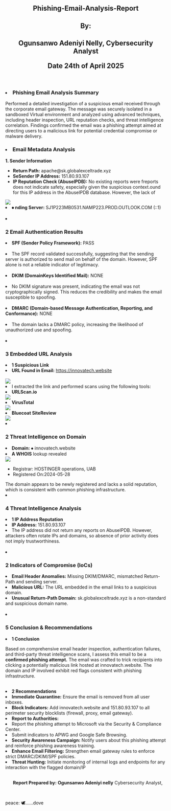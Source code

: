  <h2><p align ="center"> Phishing-Email-Analysis-Report</p></h2>
 <h2><p align ="center"> By:</p</h2>
<h2><p align ="center"> Ogunsanwo Adeniyi Nelly, Cybersecurity Analyst</p</h2
                                                                           <h2><p align ="center"> Date 24th of April 2025</p></h2>



<br>
<h3> <li>Phishing Email Analysis Summary</li></h3>
Performed a detailed investigation of a suspicious email received through the corporate email gateway. The message was securely isolated in a sandboxed Virtual environment and analyzed using advanced techniques, including header inspection, URL reputation checks, and threat intelligence correlation. Findings confirmed the email was a phishing attempt aimed at directing users to a malicious link for potential credential compromise or malware delivery.
 








<h3><li> Email Metadata Analysis</li></h3>


<b>1. Sender Information</b>

 <ul>
  <li> <strong>Return Path:</strong> apache@sk.globalexceltrade.xyz </li>
  
   <li> <strong> SeSender IP Address:</strong> 151.80.93.107 </li>
   <li> <strong>IP Reputation Check (AbuseIPDB):</strong>  No existing reports were freports does not indicate safety, especially given the suspicious context.ound for this IP address in the AbuseIPDB database. However, the lack of </li> 
</ul>






<img src = "Folder/sample 3501.jpg">

<li> <b>⦁	nding Server:</b> SJ1P223MB0531.NAMP223.PROD.OUTLOOK.COM (::1)
</li>


<br>

<li> <h3>2 Email Authentication Results</h3> </li>

<li> <b>	SPF (Sender Policy Framework):</b> PASS </li>
<br>
<li>  	The SPF record validated successfully, suggesting that the sending server is authorized to send mail on behalf of the domain. However, SPF alone is not a reliable indicator of legitimacy.  </li>

<br>
<li> <b>	DKIM (DomainKeys Identified Mail):</b> NONE   </li>
</br>

<li> 	No DKIM signature was present, indicating the email was not cryptographically signed. This reduces the credibility and makes the email susceptible to spoofing.  </li>
<br>
<li> <b>DMARC (Domain-based Message Authentication, Reporting, and Conformance):</b> NONE  </li>
<br>
<li> 	The domain lacks a DMARC policy, increasing the likelihood of unauthorized use and spoofing. </li>

<br>


<li>  <h3>3 Embedded URL Analysis</h3> </li>

<li>  <b>1 Suspicious Link</b>  </li>

<li> 	<strong>URL Found in Email:</strong> <a href="https://innovatech.website">https://innovatech.website</a>
</li>



<br>

<img src ="Folder/email headerbank.jpg">






<li> 	I extracted the link and performed scans using the following tools: </li>

<li> <b>URLScan.io</b> </li>



<img src ="Folder/url scan.jpg">






<li> <b>VirusTotal</b> </li>

<img src ="Folder/virustotal.jpg">


<li> <b>Bluecoat SiteReview</b> </li>


<img src ="Folder/siteview.jpg">


<li> <h3>2 Threat Intelligence on Domain</h3> </li>

<li> <b> Domain:</b> ⦁	 innovatech.website </li>

<li><b>A WHOIS</b> lookup revealed </li> 

<img src ="Folder/whois.jpg">

<ul>
<li>Registrar: HOSTINGER operations, UAB </li>
<li>Registered On:2024-05-28 </li>
 </ul>
The domain appears to be newly registered and lacks a solid reputation, which is consistent with common phishing infrastructure.

<br>


<li> <h3>4 Threat Intelligence Analysis</h3> </li>
<li> <b>1 IP Address Reputation</b> </li>
<li>	<strong>IP Address:</strong> 151.80.93.107 </li>
<li> The IP address did not return any reports on AbuseIPDB. However, attackers often rotate IPs and domains, so absence of prior activity does not imply trustworthiness.</li>

<br>
<li> <h3>2 Indicators of Compromise (IoCs)</h3> </li>
<li> <b>Email Header Anomalies:</b> Missing DKIM/DMARC, mismatched Return-Path and sending server. </li>
<li> <b>Malicious URL:</b> The URL embedded in the email links to a suspicious domain. </li>
<li> <b>Unusual Return-Path Domain:</b> sk.globalexceltrade.xyz is a non-standard and suspicious domain name. </li>


<br>

<li> <h3>5 Conclusion & Recommendations</h3> </li>
<li> <b>1 Conclusion</b> </li>

Based on comprehensive email header inspection, authentication failures, and third-party threat intelligence scans, I assess this email to be a <b>confirmed phishing attempt.</b> The email was crafted to trick recipients into clicking a potentially malicious link hosted at innovatech.website. The domain and IP involved exhibit red flags consistent with phishing infrastructure.

<br>
<li> <b>2 Recommendations</b> </li>

<li> <b>Immediate Quarantine:</b> Ensure the email is removed from all user inboxes.</li>
<li> <b>	Block Indicators:</b> Add innovatech.website and 151.80.93.107 to all perimeter security blocklists (firewall, proxy, email gateway).</li>
<li> <b>	Report to Authorities:</b>
<li> Report the phishing attempt to Microsoft via the Security & Compliance Center.</li>
<li> Submit indicators to APWG and Google Safe Browsing.</li>
<li> <b>	Security Awareness Campaign:</b> Notify users about this phishing attempt and reinforce phishing awareness training. </li>
<li> <b>	Enhance Email Filtering:</b> Strengthen email gateway rules to enforce strict DMARC/DKIM/SPF policies. </li>
<li> <b>Threat Hunting:</b> Initiate monitoring of internal logs and endpoints for any interaction with the flagged domain/IP </li>


<br>



<ul>
<b>Report Prepared by:</b>
<b>Ogunsanwo Adeniyi nelly</b>
Cybersecurity Analyst,
</ul>

<br>
<p>peace: <span>&#x1f54a;</span>......dove



